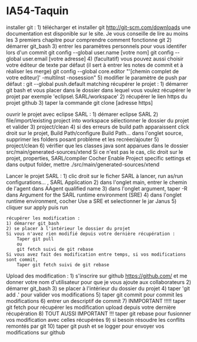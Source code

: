 # IA54-Taquin

installer git : 
	1) télécharger et installer git http://git-scm.com/downloads 
		une documentation est disponible sur le site.
		Je vous conseille de lire au moins les 3 premiers chapitre pour comprendre comment fonctionne git
	2) démarrer git_bash
	3) entrer les paramètres personnels pour vous identifer lors d'un commit
		git config --global user.name [votre nom]
		git config --global user.email [votre adresse]
	4) (facultatif) vous pouvez aussi choisir votre éditeur de texte par défaut (il sert à entrer les notes de commit et à réaliser les merge)
		git config --global core.editor "'[chemin complet de votre editeur]' -multiInst -nosession"
	5) modifier le paramètre de push par défaut : 
		git --global push.default matching
récupérer le projet : 
	1) démarrer git bash et vous placer dans le dossier dans lequel vous voulez récupérer le projet
		par exemple 'eclipse\ SARL/workspace'
	2) récupérer le lien https du projet github
	3) taper la commande git clone [adresse https]

ouvrir le projet avec eclipse SARL : 
	1) démarer eclipse SARL
	2) file/import/existing project into workspace
		sélectionner le dossier du projet et valider
	3) project/clean
	4) si des erreurs de build path apparaissent
		click droit sur le projet, Build Path/configure Build Path...
		dans l'onglet source, supprimer les folders posant problème et les recréer/ajouter
	5) project/clean
	6) vérifier que les classes java sont apparues dans le dossier src/main/generated-sources/xtend
		Si ce n'est pas le cas, clic droit sur le projet, properties, SARL/compiler
			Cocher Enable Project specific settings et dans output folder, mettre ./src/main/generated-sources/xtend
	
Lancer le projet SARL : 
	1) clic droit sur le ficher SARL à lancer, run as/run configurations... , SARL Application
	2) dans l'onglet main, entrer le chemin de l'agent dans AAgent qualified name
	3) dans l'onglet argument, taper -R dans Argument for the SARL runtime environment (SRE)
	4) dans l'onglet runtime environment, cocher Use a SRE et selectionner le jar Janus
	5) cliquer sur apply puis run

	récupérer les modification : 
	1) démarrer git_bash
	2) se placer à l'intérieur le dossier du projet
	Si vous n'avez rien modifié depuis votre dernière récupération : 
		Taper git pull 
		ou 
		git fetch suivi de git rebase
	Si vous avez fait des modification entre temps, si vos modifications sont commit,
		Taper git fetch suivi de git rebase
		
Upload des modification : 
	1) s'inscrire sur github https://github.com/ et me donner votre nom d'utilisateur pour que je vous ajoute aux collaborateurs
	2) démarrer git_bash
	3) se placer à l'intérieur du dossier du projet
	4) taper 'git add .' pour valider vos modifications
	5) taper git commit pour commit les modifications
	6) entrer un descriptif de commit
	7) INMPORTANT !!!!! taper git fetch pour récupérer les modification upload depuis votre dernière récupération
	8) TOUT AUSSI IMPORTANT !!! taper git rebase pour fusionner vos modification avec celles récupérées
	9) si besoin résoudre les conflits remontés par git
	10) taper git push et se logger pour envoyer vos modifications sur github
